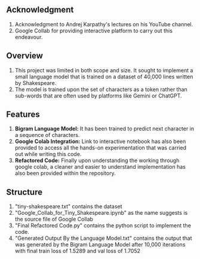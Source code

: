 
## Acknowledgment
1. Acknowledgment to Andrej Karpathy's lectures on his YouTube channel.
2. Google Collab for providing interactive platform to carry out this endeavour.

## Overview
1. This project was limited in both scope and size. It sought to implement a small language model that is trained on a dataset of 40,000 lines written by Shakespeare.
2. The model is trained upon the set of characters as a token rather than sub-words that are often used by platforms like Gemini or ChatGPT.

 ## Features 
1. **Bigram Language Model:** It has been trained to predict next character in a sequence of characters.
2. **Google Colab Integration:** Link to interactive notebook has also been provided to access all the hands-on experimentation that was carried out while writing this code.
3. **Refactored Code:** Finally upon understanding the working through google colab, a cleaner and easier to understand implementation has also been provided within the repository.
  
## Structure
1. "tiny-shakespeare.txt" contains the dataset
2. "Google_Collab_for_Tiny_Shakespeare.ipynb" as the name suggests is the source file of Google Collab
3. "Final Refactored Code.py" contains the python script to implement the code.
4. "Generated Output By the Language Model.txt" contains the output that was generated by the Bigram Language Model after 10,000 iterations with final train loss of 1.5289 and val loss of 1.7052
